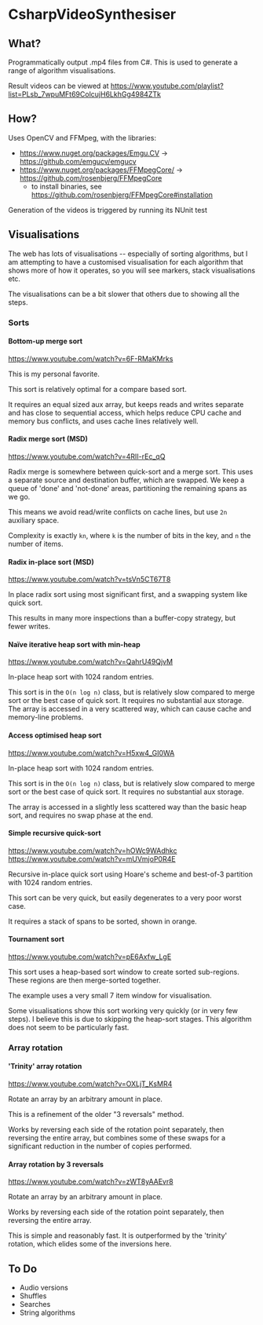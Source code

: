 # CsharpVideoSynthesiser

## What?

Programmatically output .mp4 files from C#.
This is used to generate a range of algorithm visualisations.

Result videos can be viewed at https://www.youtube.com/playlist?list=PLsb_7wpuMFt69ColcujH6LkhGg4984ZTk

## How?

Uses OpenCV and FFMpeg, with the libraries:

- https://www.nuget.org/packages/Emgu.CV -> https://github.com/emgucv/emgucv
- https://www.nuget.org/packages/FFMpegCore/  -> https://github.com/rosenbjerg/FFMpegCore
  - to install binaries, see https://github.com/rosenbjerg/FFMpegCore#installation 

Generation of the videos is triggered by running its NUnit test

## Visualisations

The web has lots of visualisations -- especially of sorting algorithms,
but I am attempting to have a customised visualisation for each algorithm that
shows more of how it operates, so you will see markers, stack visualisations etc.

The visualisations can be a bit slower that others due to showing all the steps.

### Sorts

#### Bottom-up merge sort

https://www.youtube.com/watch?v=6F-RMaKMrks

This is my personal favorite.

This sort is relatively optimal for a compare based sort.

It requires an equal sized aux array, but keeps reads and writes separate and has close to sequential access,
which helps reduce CPU cache and memory bus conflicts, and uses cache lines relatively well.

#### Radix merge sort (MSD)

https://www.youtube.com/watch?v=4RII-rEc_qQ

Radix merge is somewhere between quick-sort and a merge sort.
This uses a separate source and destination buffer, which are swapped.
We keep a queue of 'done' and 'not-done' areas, partitioning the remaining spans as we go.

This means we avoid read/write conflicts on cache lines, but use `2n` auxiliary space.

Complexity is exactly `kn`, where `k` is the number of bits in the key, and `n` the number of items.

#### Radix in-place sort (MSD)

https://www.youtube.com/watch?v=tsVn5CT67T8

In place radix sort using most significant first, and a swapping system like quick sort.

This results in many more inspections than a buffer-copy strategy, but fewer writes.

#### Naïve iterative heap sort with min-heap

https://www.youtube.com/watch?v=QahrU49QjvM

In-place heap sort with 1024 random entries.

This sort is in the `O(n log n)` class, but is relatively slow compared to merge sort or the best case of quick sort.
It requires no substantial aux storage. The array is accessed in a very scattered way, which can cause cache and memory-line problems.

#### Access optimised heap sort

https://www.youtube.com/watch?v=H5xw4_GI0WA

In-place heap sort with 1024 random entries.

This sort is in the `O(n log n)` class, but is relatively slow compared to merge sort or the best case of quick sort.
It requires no substantial aux storage.

The array is accessed in a slightly less scattered way than the basic heap sort, and requires no swap phase at the end.

#### Simple recursive quick-sort

https://www.youtube.com/watch?v=hOWc9WAdhkc
https://www.youtube.com/watch?v=mUVmjoP0R4E

Recursive in-place quick sort using Hoare's scheme and best-of-3 partition with 1024 random entries.

This sort can be very quick, but easily degenerates to a very poor worst case.

It requires a stack of spans to be sorted, shown in orange.

#### Tournament sort

https://www.youtube.com/watch?v=pE6Axfw_LgE

This sort uses a heap-based sort window to create sorted sub-regions.
These regions are then merge-sorted together.

The example uses a very small 7 item window for visualisation.

Some visualisations show this sort working very quickly (or in very few steps).
I believe this is due to skipping the heap-sort stages. This algorithm does not 
seem to be particularly fast.



### Array rotation

#### 'Trinity' array rotation

https://www.youtube.com/watch?v=OXLjT_KsMR4

Rotate an array by an arbitrary amount in place.

This is a refinement of the older "3 reversals" method.

Works by reversing each side of the rotation point separately,
then reversing the entire array, but combines some of these swaps for a
significant reduction in the number of copies performed.

#### Array rotation by 3 reversals

https://www.youtube.com/watch?v=zWT8yAAEvr8

Rotate an array by an arbitrary amount in place.

Works by reversing each side of the rotation point separately,
then reversing the entire array.

This is simple and reasonably fast. It is outperformed by the
'trinity' rotation, which elides some of the inversions here.

## To Do

- Audio versions
- Shuffles
- Searches
- String algorithms